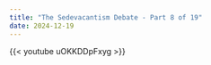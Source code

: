 ```yaml
---
title: "The Sedevacantism Debate - Part 8 of 19"
date: 2024-12-19
---
```


{{< youtube uOKKDDpFxyg >}}
